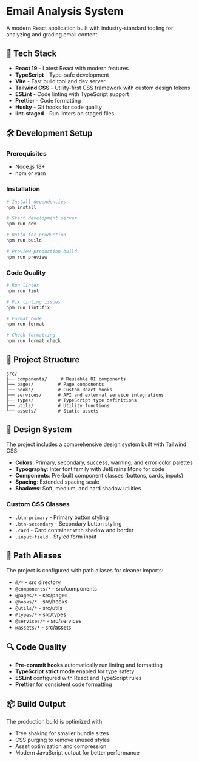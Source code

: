 # Email Analysis System

A modern React application built with industry-standard tooling for analyzing and grading email content.

## 🚀 Tech Stack

- **React 19** - Latest React with modern features
- **TypeScript** - Type-safe development
- **Vite** - Fast build tool and dev server
- **Tailwind CSS** - Utility-first CSS framework with custom design tokens
- **ESLint** - Code linting with TypeScript support
- **Prettier** - Code formatting
- **Husky** - Git hooks for code quality
- **lint-staged** - Run linters on staged files

## 🛠️ Development Setup

### Prerequisites

- Node.js 18+
- npm or yarn

### Installation

```bash
# Install dependencies
npm install

# Start development server
npm run dev

# Build for production
npm run build

# Preview production build
npm run preview
```

### Code Quality

```bash
# Run linter
npm run lint

# Fix linting issues
npm run lint:fix

# Format code
npm run format

# Check formatting
npm run format:check
```

## 📁 Project Structure

```
src/
├── components/     # Reusable UI components
├── pages/         # Page components
├── hooks/         # Custom React hooks
├── services/      # API and external service integrations
├── types/         # TypeScript type definitions
├── utils/         # Utility functions
└── assets/        # Static assets
```

## 🎨 Design System

The project includes a comprehensive design system built with Tailwind CSS:

- **Colors**: Primary, secondary, success, warning, and error color palettes
- **Typography**: Inter font family with JetBrains Mono for code
- **Components**: Pre-built component classes (buttons, cards, inputs)
- **Spacing**: Extended spacing scale
- **Shadows**: Soft, medium, and hard shadow utilities

### Custom CSS Classes

- `.btn-primary` - Primary button styling
- `.btn-secondary` - Secondary button styling
- `.card` - Card container with shadow and border
- `.input-field` - Styled form input

## 🔧 Path Aliases

The project is configured with path aliases for cleaner imports:

- `@/*` - src directory
- `@components/*` - src/components
- `@pages/*` - src/pages
- `@hooks/*` - src/hooks
- `@utils/*` - src/utils
- `@types/*` - src/types
- `@services/*` - src/services
- `@assets/*` - src/assets

## 🔍 Code Quality

- **Pre-commit hooks** automatically run linting and formatting
- **TypeScript strict mode** enabled for type safety
- **ESLint** configured with React and TypeScript rules
- **Prettier** for consistent code formatting

## 📦 Build Output

The production build is optimized with:

- Tree shaking for smaller bundle sizes
- CSS purging to remove unused styles
- Asset optimization and compression
- Modern JavaScript output for better performance
